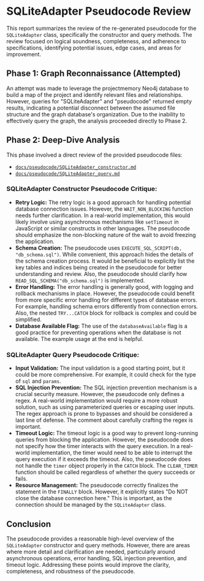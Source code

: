 # SQLiteAdapter Pseudocode Review

This report summarizes the review of the re-generated pseudocode for the `SQLiteAdapter` class, specifically the constructor and query methods. The review focused on logical soundness, completeness, and adherence to specifications, identifying potential issues, edge cases, and areas for improvement.

## Phase 1: Graph Reconnaissance (Attempted)

An attempt was made to leverage the projectmemory Neo4j database to build a map of the project and identify relevant files and relationships. However, queries for "SQLiteAdapter" and "pseudocode" returned empty results, indicating a potential disconnect between the assumed file structure and the graph database's organization. Due to the inability to effectively query the graph, the analysis proceeded directly to Phase 2.

## Phase 2: Deep-Dive Analysis

This phase involved a direct review of the provided pseudocode files:

*   [`docs/pseudocode/SQLiteAdapter_constructor.md`](docs/pseudocode/SQLiteAdapter_constructor.md)
*   [`docs/pseudocode/SQLiteAdapter_query.md`](docs/pseudocode/SQLiteAdapter_query.md)

### SQLiteAdapter Constructor Pseudocode Critique:

*   **Retry Logic:** The retry logic is a good approach for handling potential database connection issues. However, the `WAIT_NON_BLOCKING` function needs further clarification. In a real-world implementation, this would likely involve using asynchronous mechanisms like `setTimeout` in JavaScript or similar constructs in other languages. The pseudocode should emphasize the non-blocking nature of the wait to avoid freezing the application.
*   **Schema Creation:** The pseudocode uses `EXECUTE_SQL_SCRIPT(db, "db_schema.sql")`. While convenient, this approach hides the details of the schema creation process. It would be beneficial to explicitly list the key tables and indices being created in the pseudocode for better understanding and review. Also, the pseudocode should clarify how `READ_SQL_SCHEMA("db_schema.sql")` is implemented.
*   **Error Handling:** The error handling is generally good, with logging and rollback mechanisms in place. However, the pseudocode could benefit from more specific error handling for different types of database errors. For example, handling schema errors differently from connection errors. Also, the nested `TRY...CATCH` block for rollback is complex and could be simplified.
*   **Database Available Flag:** The use of the `databaseAvailable` flag is a good practice for preventing operations when the database is not available. The example usage at the end is helpful.

### SQLiteAdapter Query Pseudocode Critique:

*   **Input Validation:** The input validation is a good starting point, but it could be more comprehensive. For example, it could check for the type of `sql` and `params`.
*   **SQL Injection Prevention:** The SQL injection prevention mechanism is a crucial security measure. However, the pseudocode only defines a regex. A real-world implementation would require a more robust solution, such as using parameterized queries or escaping user inputs. The regex approach is prone to bypasses and should be considered a last line of defense. The comment about carefully crafting the regex is important.
*   **Timeout Logic:** The timeout logic is a good way to prevent long-running queries from blocking the application. However, the pseudocode does not specify how the timer interacts with the query execution. In a real-world implementation, the timer would need to be able to interrupt the query execution if it exceeds the timeout. Also, the pseudocode does not handle the `timer` object properly in the `CATCH` block. The `CLEAR_TIMER` function should be called regardless of whether the query succeeds or fails.
*   **Resource Management:** The pseudocode correctly finalizes the statement in the `FINALLY` block. However, it explicitly states "Do NOT close the database connection here." This is important, as the connection should be managed by the `SQLiteAdapter` class.

## Conclusion

The pseudocode provides a reasonable high-level overview of the `SQLiteAdapter` constructor and query methods. However, there are areas where more detail and clarification are needed, particularly around asynchronous operations, error handling, SQL injection prevention, and timeout logic. Addressing these points would improve the clarity, completeness, and robustness of the pseudocode.